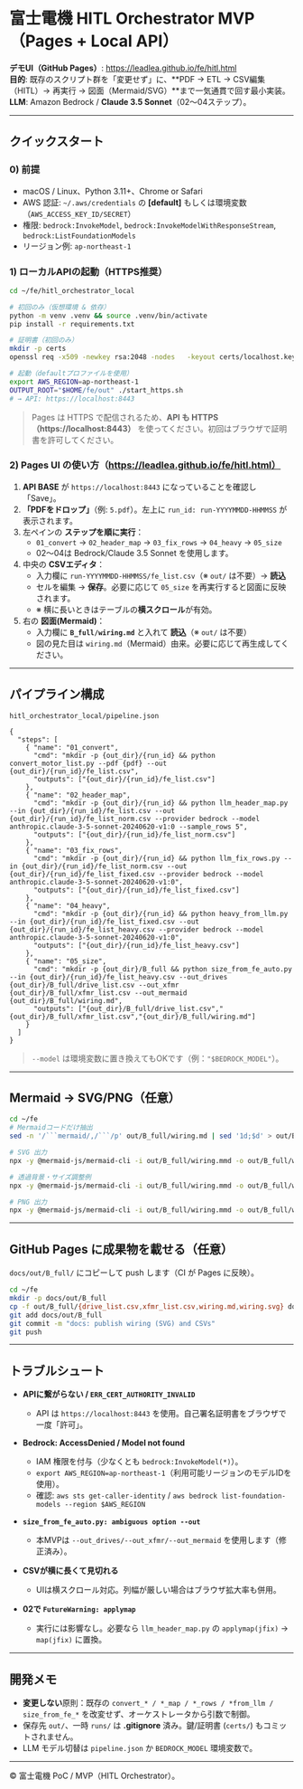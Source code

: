 # 富士電機 HITL Orchestrator MVP（Pages + Local API）

**デモUI（GitHub Pages）**: https://leadlea.github.io/fe/hitl.html  
**目的**: 既存のスクリプト群を「変更せず」に、**PDF → ETL → CSV編集（HITL）→ 再実行 → 図面（Mermaid/SVG）**まで一気通貫で回す最小実装。  
**LLM**: Amazon Bedrock / **Claude 3.5 Sonnet**（02〜04ステップ）。

---

## クイックスタート

### 0) 前提
- macOS / Linux、Python 3.11+、Chrome or Safari
- AWS 認証: `~/.aws/credentials` の **[default]** もしくは環境変数（`AWS_ACCESS_KEY_ID/SECRET`）
- 権限: `bedrock:InvokeModel`, `bedrock:InvokeModelWithResponseStream`, `bedrock:ListFoundationModels`
- リージョン例: `ap-northeast-1`

### 1) ローカルAPIの起動（HTTPS推奨）
```bash
cd ~/fe/hitl_orchestrator_local

# 初回のみ（仮想環境 & 依存）
python -m venv .venv && source .venv/bin/activate
pip install -r requirements.txt

# 証明書（初回のみ）
mkdir -p certs
openssl req -x509 -newkey rsa:2048 -nodes   -keyout certs/localhost.key -out certs/localhost.crt   -days 365 -subj "/CN=localhost"

# 起動（defaultプロファイルを使用）
export AWS_REGION=ap-northeast-1
OUTPUT_ROOT="$HOME/fe/out" ./start_https.sh
# → API: https://localhost:8443
```

> Pages は HTTPS で配信されるため、**API も HTTPS（https://localhost:8443）** を使ってください。初回はブラウザで証明書を許可してください。

### 2) Pages UI の使い方（https://leadlea.github.io/fe/hitl.html）

1. **API BASE** が `https://localhost:8443` になっていることを確認し「Save」。  
2. **「PDFをドロップ」**（例: `5.pdf`）。左上に `run_id: run-YYYYMMDD-HHMMSS` が表示されます。  
3. 左ペインの **ステップを順に実行**：  
   - `01_convert` → `02_header_map` → `03_fix_rows` → `04_heavy` → `05_size`  
   - 02〜04は Bedrock/Claude 3.5 Sonnet を使用します。  
4. 中央の **CSVエディタ**：  
   - 入力欄に `run-YYYYMMDD-HHMMSS/fe_list.csv`（※ `out/` は不要）→ **読込**  
   - セルを編集 → **保存**。必要に応じて `05_size` を再実行すると図面に反映されます。  
   - ※ 横に長いときはテーブルの**横スクロール**が有効。  
5. 右の **図面(Mermaid)**：  
   - 入力欄に **`B_full/wiring.md`** と入れて **読込**（※ `out/` は不要）  
   - 図の見た目は `wiring.md`（Mermaid）由来。必要に応じて再生成してください。

---

## パイプライン構成

`hitl_orchestrator_local/pipeline.json`

```jsonc
{
  "steps": [
    { "name": "01_convert",
      "cmd": "mkdir -p {out_dir}/{run_id} && python convert_motor_list.py --pdf {pdf} --out {out_dir}/{run_id}/fe_list.csv",
      "outputs": ["{out_dir}/{run_id}/fe_list.csv"]
    },
    { "name": "02_header_map",
      "cmd": "mkdir -p {out_dir}/{run_id} && python llm_header_map.py --in {out_dir}/{run_id}/fe_list.csv --out {out_dir}/{run_id}/fe_list_norm.csv --provider bedrock --model anthropic.claude-3-5-sonnet-20240620-v1:0 --sample_rows 5",
      "outputs": ["{out_dir}/{run_id}/fe_list_norm.csv"]
    },
    { "name": "03_fix_rows",
      "cmd": "mkdir -p {out_dir}/{run_id} && python llm_fix_rows.py --in {out_dir}/{run_id}/fe_list_norm.csv --out {out_dir}/{run_id}/fe_list_fixed.csv --provider bedrock --model anthropic.claude-3-5-sonnet-20240620-v1:0",
      "outputs": ["{out_dir}/{run_id}/fe_list_fixed.csv"]
    },
    { "name": "04_heavy",
      "cmd": "mkdir -p {out_dir}/{run_id} && python heavy_from_llm.py --in {out_dir}/{run_id}/fe_list_fixed.csv --out {out_dir}/{run_id}/fe_list_heavy.csv --provider bedrock --model anthropic.claude-3-5-sonnet-20240620-v1:0",
      "outputs": ["{out_dir}/{run_id}/fe_list_heavy.csv"]
    },
    { "name": "05_size",
      "cmd": "mkdir -p {out_dir}/B_full && python size_from_fe_auto.py --in {out_dir}/{run_id}/fe_list_heavy.csv --out_drives {out_dir}/B_full/drive_list.csv --out_xfmr {out_dir}/B_full/xfmr_list.csv --out_mermaid {out_dir}/B_full/wiring.md",
      "outputs": ["{out_dir}/B_full/drive_list.csv","{out_dir}/B_full/xfmr_list.csv","{out_dir}/B_full/wiring.md"]
    }
  ]
}
```

> `--model` は環境変数に置き換えてもOKです（例：`"$BEDROCK_MODEL"`）。

---

## Mermaid → SVG/PNG（任意）

```bash
cd ~/fe
# Mermaidコードだけ抽出
sed -n '/```mermaid/,/```/p' out/B_full/wiring.md | sed '1d;$d' > out/B_full/wiring.mmd

# SVG 出力
npx -y @mermaid-js/mermaid-cli -i out/B_full/wiring.mmd -o out/B_full/wiring.svg

# 透過背景・サイズ調整例
npx -y @mermaid-js/mermaid-cli -i out/B_full/wiring.mmd -o out/B_full/wiring.svg -b transparent --width 1600 --scale 1.2

# PNG 出力
npx -y @mermaid-js/mermaid-cli -i out/B_full/wiring.mmd -o out/B_full/wiring.png
```

---

## GitHub Pages に成果物を載せる（任意）

`docs/out/B_full/` にコピーして push します（CI が Pages に反映）。

```bash
cd ~/fe
mkdir -p docs/out/B_full
cp -f out/B_full/{drive_list.csv,xfmr_list.csv,wiring.md,wiring.svg} docs/out/B_full/
git add docs/out/B_full
git commit -m "docs: publish wiring (SVG) and CSVs"
git push
```

---

## トラブルシュート

- **APIに繋がらない / `ERR_CERT_AUTHORITY_INVALID`**  
  - API は `https://localhost:8443` を使用。自己署名証明書をブラウザで一度「許可」。

- **Bedrock: AccessDenied / Model not found**  
  - IAM 権限を付与（少なくとも `bedrock:InvokeModel(*)`）。  
  - `export AWS_REGION=ap-northeast-1`（利用可能リージョンのモデルIDを使用）。  
  - 確認: `aws sts get-caller-identity` / `aws bedrock list-foundation-models --region $AWS_REGION`

- **`size_from_fe_auto.py: ambiguous option --out`**  
  - 本MVPは `--out_drives/--out_xfmr/--out_mermaid` を使用します（修正済み）。

- **CSVが横に長くて見切れる**  
  - UIは横スクロール対応。列幅が厳しい場合はブラウザ拡大率も併用。

- **02で `FutureWarning: applymap`**  
  - 実行には影響なし。必要なら `llm_header_map.py` の `applymap(jfix)` → `map(jfix)` に置換。

---

## 開発メモ

- **変更しない**原則：既存の `convert_* / *_map / *_rows / *from_llm / size_from_fe_*` を改変せず、オーケストレータから引数で制御。  
- 保存先 `out/`、一時 `runs/` は **.gitignore** 済み。鍵/証明書 (`certs/`) もコミットされません。  
- LLM モデル切替は `pipeline.json` か `BEDROCK_MODEL` 環境変数で。

---

© 富士電機 PoC / MVP（HITL Orchestrator）。
